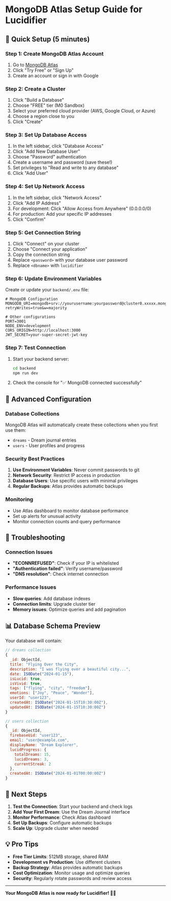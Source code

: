 # MongoDB Atlas Setup Guide for Lucidifier

## 🚀 Quick Setup (5 minutes)

### Step 1: Create MongoDB Atlas Account

1. Go to [MongoDB Atlas](https://www.mongodb.com/atlas)
2. Click "Try Free" or "Sign Up"
3. Create an account or sign in with Google

### Step 2: Create a Cluster

1. Click "Build a Database"
2. Choose "FREE" tier (M0 Sandbox)
3. Select your preferred cloud provider (AWS, Google Cloud, or Azure)
4. Choose a region close to you
5. Click "Create"

### Step 3: Set Up Database Access

1. In the left sidebar, click "Database Access"
2. Click "Add New Database User"
3. Choose "Password" authentication
4. Create a username and password (save these!)
5. Set privileges to "Read and write to any database"
6. Click "Add User"

### Step 4: Set Up Network Access

1. In the left sidebar, click "Network Access"
2. Click "Add IP Address"
3. For development: Click "Allow Access from Anywhere" (0.0.0.0/0)
4. For production: Add your specific IP addresses
5. Click "Confirm"

### Step 5: Get Connection String

1. Click "Connect" on your cluster
2. Choose "Connect your application"
3. Copy the connection string
4. Replace `<password>` with your database user password
5. Replace `<dbname>` with `lucidifier`

### Step 6: Update Environment Variables

Create or update your `backend/.env` file:

```env
# MongoDB Configuration
MONGODB_URI=mongodb+srv://yourusername:yourpassword@cluster0.xxxxx.mongodb.net/lucidifier?retryWrites=true&w=majority

# Other configurations
PORT=3001
NODE_ENV=development
CORS_ORIGIN=http://localhost:3000
JWT_SECRET=your-super-secret-jwt-key
```

### Step 7: Test Connection

1. Start your backend server:
   ```bash
   cd backend
   npm run dev
   ```
2. Check the console for "✅ MongoDB connected successfully"

## 🔧 Advanced Configuration

### Database Collections

MongoDB Atlas will automatically create these collections when you first use them:

- `dreams` - Dream journal entries
- `users` - User profiles and progress

### Security Best Practices

1. **Use Environment Variables**: Never commit passwords to git
2. **Network Security**: Restrict IP access in production
3. **Database Users**: Use specific users with minimal privileges
4. **Regular Backups**: Atlas provides automatic backups

### Monitoring

- Use Atlas dashboard to monitor database performance
- Set up alerts for unusual activity
- Monitor connection counts and query performance

## 🚨 Troubleshooting

### Connection Issues

- **"ECONNREFUSED"**: Check if your IP is whitelisted
- **"Authentication failed"**: Verify username/password
- **"DNS resolution"**: Check internet connection

### Performance Issues

- **Slow queries**: Add database indexes
- **Connection limits**: Upgrade cluster tier
- **Memory issues**: Optimize queries and add pagination

## 📊 Database Schema Preview

Your database will contain:

```javascript
// dreams collection
{
  _id: ObjectId,
  title: "Flying Over the City",
  description: "I was flying over a beautiful city...",
  date: ISODate("2024-01-15"),
  isLucid: true,
  isVivid: true,
  tags: ["flying", "city", "freedom"],
  emotions: ["Joy", "Peace", "Wonder"],
  userId: "user123",
  createdAt: ISODate("2024-01-15T10:30:00Z"),
  updatedAt: ISODate("2024-01-15T10:30:00Z")
}

// users collection
{
  _id: ObjectId,
  firebaseUid: "user123",
  email: "user@example.com",
  displayName: "Dream Explorer",
  lucidProgress: {
    totalDreams: 15,
    lucidDreams: 3,
    currentStreak: 2
  },
  createdAt: ISODate("2024-01-01T00:00:00Z")
}
```

## 🎯 Next Steps

1. **Test the Connection**: Start your backend and check logs
2. **Add Your First Dream**: Use the Dream Journal interface
3. **Monitor Performance**: Check Atlas dashboard
4. **Set Up Backups**: Configure automatic backups
5. **Scale Up**: Upgrade cluster when needed

## 💡 Pro Tips

- **Free Tier Limits**: 512MB storage, shared RAM
- **Development vs Production**: Use different clusters
- **Backup Strategy**: Atlas provides automatic backups
- **Cost Optimization**: Monitor usage and optimize queries
- **Security**: Regularly rotate passwords and review access

---

**Your MongoDB Atlas is now ready for Lucidifier! 🌙✨**
